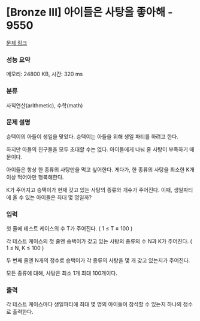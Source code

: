 # [Bronze III] 아이들은 사탕을 좋아해 - 9550 

[문제 링크](https://www.acmicpc.net/problem/9550) 

### 성능 요약

메모리: 24800 KB, 시간: 320 ms

### 분류

사칙연산(arithmetic), 수학(math)

### 문제 설명

<p>승택이의 아들이 생일을 맞았다. 승택이는 아들을 위해 생일 파티를 하려고 한다.</p>

<p>하지만 아들의 친구들을 모두 초대할 수는 없다. 아이들에게 나눠 줄 사탕이 부족하기 때문이다.</p>

<p>아이들은 항상 한 종류의 사탕만을 먹고 싶어한다. 게다가, 한 종류의 사탕을 최소한 K개 이상 먹어야만 행복해한다.</p>

<p>K가 주어지고 승택이가 현재 갖고 있는 사탕의 종류와 개수가 주어진다. 이때, 생일파티에 올 수 있는 아이들은 최대 몇 명일까?</p>

### 입력 

 <p>첫 줄에 테스트 케이스의 수 T가 주어진다. ( 1 ≤ T ≤ 100 )</p>

<p>각 테스트 케이스의 첫 줄엔 승택이가 갖고 있는 사탕의 종류의 수 N과 K가 주어진다. ( 1 ≤ N, K ≤ 100 )</p>

<p>두 번째 줄엔 N개의 정수로 승택이가 각 종류의 사탕을 몇 개 갖고 있는지가 주어진다.</p>

<p>모든 종류에 대해, 사탕은 최소 1개 최대 100개이다.</p>

### 출력 

 <p>각 테스트 케이스마다 생일파티에 최대 몇 명의 아이들이 참석할 수 있는지 하나의 정수로 출력한다.</p>

